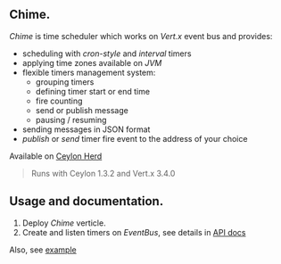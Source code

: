## Chime.

_Chime_ is time scheduler which works on _Vert.x_ event bus and provides:  

* scheduling with _cron-style_ and _interval_ timers  
* applying time zones available on _JVM_  
* flexible timers management system:  
	* grouping timers  
	* defining timer start or end time  
	* fire counting  
	* send or publish message  
	* pausing / resuming  
* sending messages in JSON format  
* _publish_ or _send_ timer fire event to the address of your choice  

Available on [Ceylon Herd](https://herd.ceylon-lang.org/modules/herd.schedule.chime)

> Runs with Ceylon 1.3.2 and Vert.x 3.4.0


## Usage and documentation.

1. Deploy _Chime_ verticle.
2. Create and listen timers on _EventBus_, see details in [API docs](https://modules.ceylon-lang.org/repo/1/herd/schedule/chime/0.2.0/module-doc/api/index.html)

Also, see [example](examples/herd/examples/schedule/chime)
